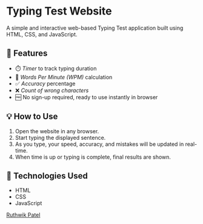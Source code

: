 # Typing Test Website

A simple and interactive web-based Typing Test application built using HTML, CSS, and JavaScript.

## 🚀 Features
- ⏱️ *Timer* to track typing duration
- 🧠 *Words Per Minute (WPM)* calculation
- ✅ *Accuracy* percentage
- ❌ *Count of wrong characters*
- 🆓 No sign-up required, ready to use instantly in browser

## 💡 How to Use
1. Open the website in any browser.
2. Start typing the displayed sentence.
3. As you type, your speed, accuracy, and mistakes will be updated in real-time.
4. When time is up or typing is complete, final results are shown.

## 📁 Technologies Used
- HTML
- CSS
- JavaScript

[Ruthwik Patel](https://github.com/Ruthwikpatel)

